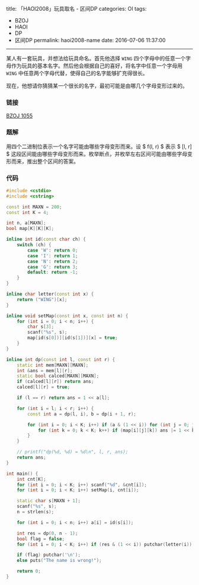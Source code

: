 title: 「HAOI2008」玩具取名 - 区间DP
categories: OI
tags: 
  - BZOJ
  - HAOI
  - DP
  - 区间DP
permalink: haoi2008-name
date: 2016-07-06 11:37:00
---

某人有一套玩具，并想法给玩具命名。首先他选择 `WING` 四个字母中的任意一个字母作为玩具的基本名字。然后他会根据自己的喜好，将名字中任意一个字母用 `WING` 中任意两个字母代替，使得自己的名字能够扩充得很长。

现在，他想请你猜猜某一个很长的名字，最初可能是由哪几个字母变形过来的。

<!-- more -->

### 链接
[BZOJ 1055](http://www.lydsy.com/JudgeOnline/problem.php?id=1055)

### 题解
用四个二进制位表示一个名字可能由哪些字母变形而来。设 $ f(l, r) $ 表示 $ [l, r] $ 这段区间能由哪些字母变形而来。枚举断点，并枚举左右区间可能由哪些字母变形而来，推出整个区间的答案。

### 代码
```c++
#include <cstdio>
#include <cstring>

const int MAXN = 200;
const int K = 4;

int n, a[MAXN];
bool map[K][K][K];

inline int id(const char ch) {
	switch (ch) {
		case 'W': return 0;
		case 'I': return 1;
		case 'N': return 2;
		case 'G': return 3;
		default: return -1;
	}
}

inline char letter(const int x) {
	return ("WING")[x];
}

inline void setMap(const int x, const int n) {
	for (int i = 0; i < n; i++) {
		char s[3];
		scanf("%s", s);
		map[id(s[0])][id(s[1])][x] = true;
	}
}

inline int dp(const int l, const int r) {
	static int mem[MAXN][MAXN];
	int &ans = mem[l][r];
	static bool calced[MAXN][MAXN];
	if (calced[l][r]) return ans;
	calced[l][r] = true;

	if (l == r) return ans = 1 << a[l];

	for (int i = l; i < r; i++) {
		const int a = dp(l, i), b = dp(i + 1, r);

		for (int i = 0; i < K; i++) if (a & (1 << i)) for (int j = 0; j < K; j++) if (b & (1 << j)) {
			for (int k = 0; k < K; k++) if (map[i][j][k]) ans |= 1 << k;
		}
	}

	// printf("dp(%d, %d) = %d\n", l, r, ans);
	return ans;
}

int main() {
	int cnt[K];
	for (int i = 0; i < K; i++) scanf("%d", &cnt[i]);
	for (int i = 0; i < K; i++) setMap(i, cnt[i]);

	static char s[MAXN + 1];
	scanf("%s", s);
	n = strlen(s);

	for (int i = 0; i < n; i++) a[i] = id(s[i]);

	int res = dp(0, n - 1);
	bool flag = false;
	for (int i = 0; i < K; i++) if (res & (1 << i)) putchar(letter(i)), flag = true;

	if (flag) putchar('\n');
	else puts("The name is wrong!");

	return 0;
}
```
